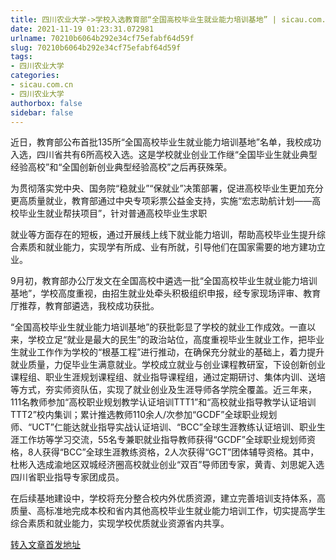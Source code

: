 ```yaml
---
title: 四川农业大学->学校入选教育部“全国高校毕业生就业能力培训基地” | sicau.com.cn
date: 2021-11-19 01:23:31.072981
urlname: 70210b6064b292e34cf75efabf64d59f
slug: 70210b6064b292e34cf75efabf64d59f
tags: 
- 四川农业大学
categories:
- sicau.com.cn
- 四川农业大学
authorbox: false
sidebar: false
---
```

近日，教育部公布首批135所“全国高校毕业生就业能力培训基地”名单，我校成功入选，四川省共有6所高校入选。这是学校就业创业工作继“全国毕业生就业典型经验高校”和“全国创新创业典型经验高校”之后再获殊荣。

为贯彻落实党中央、国务院“稳就业”“保就业”决策部署，促进高校毕业生更加充分更高质量就业，教育部通过中央专项彩票公益金支持，实施“宏志助航计划——高校毕业生就业帮扶项目”，针对普通高校毕业生求职
<!--more-->
就业等方面存在的短板，通过开展线上线下就业能力培训，帮助高校毕业生提升综合素质和就业能力，实现学有所成、业有所就，引导他们在国家需要的地方建功立业。

9月初，教育部办公厅发文在全国高校中遴选一批“全国高校毕业生就业能力培训基地”，学校高度重视，由招生就业处牵头积极组织申报，经专家现场评审、教育厅推荐，教育部遴选，我校成功获批。

“全国高校毕业生就业能力培训基地”的获批彰显了学校的就业工作成效。一直以来，学校立足“就业是最大的民生”的政治站位，高度重视毕业生就业工作，把毕业生就业工作作为学校的“根基工程”进行推动，在确保充分就业的基础上，着力提升就业质量，力促毕业生满意就业。学校成立就业与创业课程教研室，下设创新创业课程组、职业生涯规划课程组、就业指导课程组，通过定期研讨、集体内训、送培等方式，夯实师资队伍，实现了就业创业及生涯导师各学院全覆盖。近三年来，111名教师参加“高校职业规划教学认证培训TTT1”和“高校就业指导教学认证培训TTT2”校内集训；累计推选教师110余人/次参加“GCDF”全球职业规划师、“UCT”仁能达就业指导实战认证培训、“BCC”全球生涯教练认证培训、职业生涯工作坊等学习交流，55名专兼职就业指导教师获得“GCDF”全球职业规划师资格，8人获得“BCC”全球生涯教练资格，2人次获得“GCT”团体辅导资格。其中，杜彬入选成渝地区双城经济圈高校就业创业“双百”导师团专家，黄青、刘思妮入选四川省职业指导专家团成员。

在后续基地建设中，学校将充分整合校内外优质资源，建立完善培训支持体系，高质量、高标准地完成本校和省内其他高校毕业生就业能力培训工作，切实提高学生综合素质和就业能力，实现学校优质就业资源省内共享。



[转入文章首发地址](https://news.sicau.edu.cn/info/1078/65562.htm)